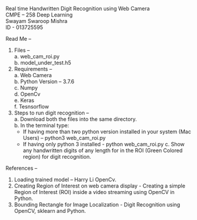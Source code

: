 Real time Handwritten Digit Recognition using Web Camera  
CMPE – 258 Deep Learning  
Swayam Swaroop Mishra  
ID - 013725595  

Read Me – 
1.	Files –   
    a.	web_cam_roi.py  
    b.	model_under_test.h5  
2.	Requirements –   
    a.	Web Camera  
    b.	Python Version – 3.7.6  
    c.	Numpy  
    d.	OpenCv  
    e.	Keras  
    f.	Tesnsorflow   
3.	Steps to run digit recognition –  
    a.	Download both the files into the same directory.  
    b.	In the terminal type:  
    - If having more than two python version installed in your system (Mac Users) – python3 web_cam_roi.py   
    - If having only python 3 installed - python web_cam_roi.py
c.	Show any handwritten digits of any length for in the ROI (Green Colored region) for digit recognition.  

References – 
1.	Loading trained model – Harry Li OpenCv. 
2.	Creating Region of Interest on web camera display - Creating a simple Region of Interest (ROI) inside a video streaming using OpenCV in Python.			    
3.	Bounding Rectangle for Image Localization - Digit Recognition using OpenCV, sklearn and Python. 
